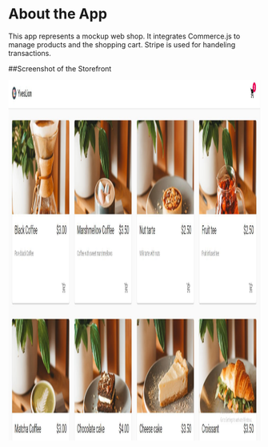 # About the App
This app represents a mockup web shop. It integrates Commerce.js to manage products and the shopping cart. Stripe is used for handeling transactions.

##Screenshot of the Storefront
<div>
  <img style="vertical-align:middle" src="https://github.com/CruseoGithub/React_Commerce_App/blob/master/documentation/Screenshot_Storefront.JPG" width="1000" height="720" />
</div>

